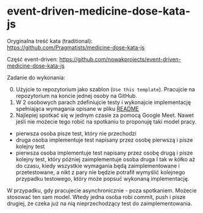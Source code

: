# event-driven-medicine-dose-kata-js

Oryginalna treść kata (traditional): https://github.com/Pragmatists/medicine-dose-kata-js

Część event-driven: https://github.com/nowakprojects/event-driven-medicine-dose-kata-js


Zadanie do wykonania:

0. Użyjcie to repozytorium jako szablon (`Use this template`). Pracujcie na repozytorium na koncie jednej osoby na GitHub.
1. W 2 osobowych parach zdefiniujcie testy i wykonajcie implementację spełniająca wymagania opisane w pliku [README](./traditional/README.md)
2. Najlepiej spotkać się w jednym czasie za pomocą Google Meet. Nawet jeśli nie możecie tego robić na spotkaniu to proponuję taki model pracy.
  - pierwsza osoba pisze test, który nie przechodzi
  - druga osoba implementuje test napisany przez osobę pierwszą i pisze kolejny test
  - pierwsza osoba implementuje test napisany przez osobę drugą i pisze kolejny test, który później zaimplementuje osoba druga
I tak w kółko aż do czasu, kiedy wszystkie wymagania będą zaimplementowane i przetestowane, a nikt z pary nie będzie potrafił wymyślić kolejnego przypadku testowego, który może popsuć wykonaną implementację.

W przypadku, gdy pracujecie asynchronicznie - poza spotkaniem. Możecie stosować ten sam model. Wtedy jedna osoba robi commit, push i pisze drugiej, że czeka już na nią nieprzechodzący test do zaimplementowania. 
